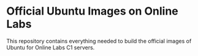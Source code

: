 Official Ubuntu Images on Online Labs
=====================================

This repository contains everything needed to build the official images of Ubuntu for Online Labs C1 servers.
